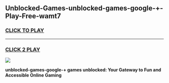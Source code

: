 
## Unblocked-Games-unblocked-games-google-+-Play-Free-wamt7
<h3>
<a href="https://premium76.site?title=unblocked-games-google-+&ref=12A">CLICK TO PLAY</a></h3>
<hr>

<h3>
<a href="https://premium76.site?title=unblocked-games-google-+&ref=12A">CLICK 2 PLAY</a>
  
</h3>

<a href="https://premium76.site?title=unblocked-games-google-+&ref=12A"><img src="https://clearcache.store/games.png"></a>


**unblocked-games-google-+ games unblocked: Your Gateway to Fun and Accessible Online Gaming**
